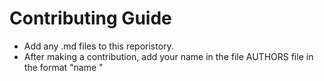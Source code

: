 # Contributing Guide

* Add any .md files to this reporistory.
* After making a contribution, add your name in the file AUTHORS file in the format "name <email>"
